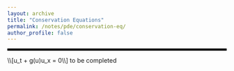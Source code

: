 ```yaml
---
layout: archive
title: "Conservation Equations"
permalink: /notes/pde/conservation-eq/
author_profile: false
--- 
```

<hr style="border: 2px solid black;">
\\[u_t + g(u)u_x = 0\\]
to be completed

